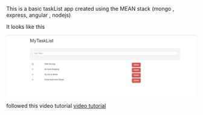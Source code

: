 This is a basic taskList app created using the MEAN stack (mongo , express, angular , nodejs)

It looks like this

[![app](https://github.com/sneha1302/MEAN-app/blob/master/Look.PNG)](#App)

followed this video tutorial
[video tutorial](https://www.youtube.com/watch?v=PFP0oXNNveg)
